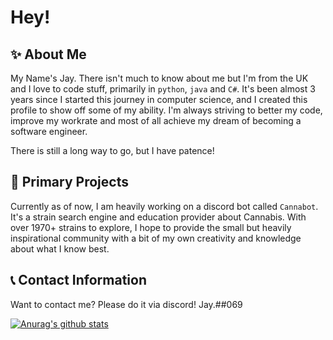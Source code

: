 # Hey!

## ✨  About Me
My Name's Jay. There isn't much to know about me but I'm from the UK and I love to code stuff, primarily in `python`, `java` and `C#`. It's been almost 3 years since I started this journey in computer science, and I created this profile to show off some of my ability. I'm always striving to better my code, improve my workrate and most of all achieve my dream of becoming a software engineer. 

There is still a long way to go, but I have patence! 


## 💎 Primary Projects
Currently as of now, I am heavily working on a discord bot called `Cannabot`. It's a strain search engine and education provider about Cannabis. With over 1970+ strains to explore, I hope to provide the small but heavily inspirational community with a bit of my own creativity and knowledge about what I know best. 

## 📞 Contact Information
Want to contact me? Please do it via discord! Jay.##069

[![Anurag's github stats](https://github-readme-stats.vercel.app/api?username=syntheticjay)](https://github.com/anuraghazra/github-readme-stats)
